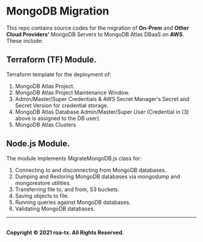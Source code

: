 # MongoDB Migration

This repo contains source codes for the migration of **On-Prem** and **Other Cloud Providers'** MongoDB Servers to MongoDB Atlas DBaaS on **AWS**. These include:


## Terraform (TF) Module.
Terraform template for the deployment of:
1. MongoDB Atlas Project. 
2. MongoDB Atlas Project Maintenance Window.
3. Admin/Master/Super Credentials & AWS Secret Manager's Secret and Secret Version for credential storage.
4. MongoDB Atlas Database Admin/Master/Super User  (Credential in (3) above is assigned to the DB user).
5. MongoDB Atlas Clusters


## Node.js Module.
The module implements MigrateMongoDB.js class for:
1. Connecting to and disconnecting from MongoDB databases.
2. Dumping and Restoring MongoDB databases via mongodump and mongorestore utilities.
3. Transferring file to, and from, S3 buckets.
4. Saving objects to file.
5. Running queries against MongoDB databases.
6. Validating MongoDB databases.

---
<br>
<strong> Copyright © 2021 roa-tx. All Rights Reserved. </strong>
